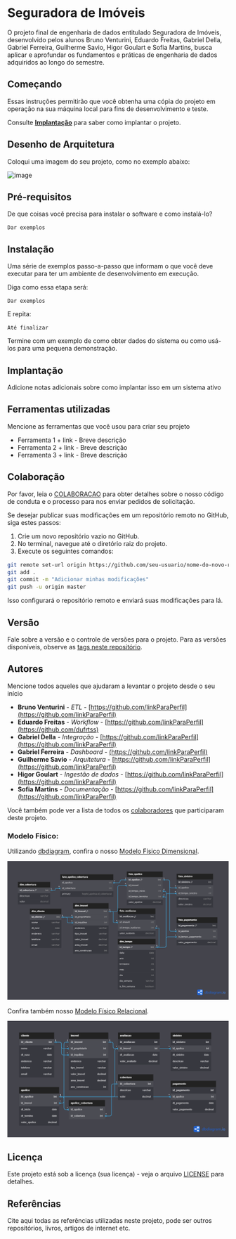 # Seguradora de Imóveis

<!-- [![License](https://img.shields.io/badge/License-MIT-blue.svg)](LICENSE) -->

O projeto final de engenharia de dados entitulado Seguradora de Imóveis, desenvolvido pelos alunos Bruno Venturini, Eduardo Freitas, Gabriel Della, Gabriel Ferreira, Guilherme Savio, Higor Goulart e Sofia Martins, busca aplicar e aprofundar os fundamentos e práticas de engenharia de dados adquiridos ao longo do semestre.

## Começando

Essas instruções permitirão que você obtenha uma cópia do projeto em operação na sua máquina local para fins de desenvolvimento e teste.

Consulte **[Implantação](#-implanta%C3%A7%C3%A3o)** para saber como implantar o projeto.

## Desenho de Arquitetura

Coloqui uma imagem do seu projeto, como no exemplo abaixo:

![image](https://github.com/jlsilva01/projeto-ed-satc/assets/484662/541de6ab-03fa-49b3-a29f-dec8857360c1)


## Pré-requisitos

De que coisas você precisa para instalar o software e como instalá-lo?

```
Dar exemplos
```

## Instalação

Uma série de exemplos passo-a-passo que informam o que você deve executar para ter um ambiente de desenvolvimento em execução.

Diga como essa etapa será:

```
Dar exemplos
```

E repita:

```
Até finalizar
```

Termine com um exemplo de como obter dados do sistema ou como usá-los para uma pequena demonstração.

## Implantação

Adicione notas adicionais sobre como implantar isso em um sistema ativo

## Ferramentas utilizadas

Mencione as ferramentas que você usou para criar seu projeto

* Ferramenta 1 + link - Breve descrição
* Ferramenta 2 + link - Breve descrição
* Ferramenta 3 + link - Breve descrição

## Colaboração

Por favor, leia o [COLABORACAO](https://gist.github.com/usuario/colaboracao.md) para obter detalhes sobre o nosso código de conduta e o processo para nos enviar pedidos de solicitação.

Se desejar publicar suas modificações em um repositório remoto no GitHub, siga estes passos:

1. Crie um novo repositório vazio no GitHub.
2. No terminal, navegue até o diretório raiz do projeto.
3. Execute os seguintes comandos:

```bash
git remote set-url origin https://github.com/seu-usuario/nome-do-novo-repositorio.git
git add .
git commit -m "Adicionar minhas modificações"
git push -u origin master
```

Isso configurará o repositório remoto e enviará suas modificações para lá.

## Versão

Fale sobre a versão e o controle de versões para o projeto. Para as versões disponíveis, observe as [tags neste repositório](https://github.com/suas/tags/do/projeto). 

## Autores

Mencione todos aqueles que ajudaram a levantar o projeto desde o seu início

* **Bruno Venturini** - *ETL* - [https://github.com/linkParaPerfil](https://github.com/linkParaPerfil)
* **Eduardo Freitas** - *Workflow* - [https://github.com/linkParaPerfil](https://github.com/dufrtss)
* **Gabriel Della** - *Integração* - [https://github.com/linkParaPerfil](https://github.com/linkParaPerfil)
* **Gabriel Ferreira** - *Dashboard* - [(https://github.com/linkParaPerfil)](https://github.com/dufrtss)
* **Guilherme Savio** - *Arquitetura* - [https://github.com/linkParaPerfil](https://github.com/linkParaPerfil)
* **Higor Goulart** - *Ingestão de dados* - [https://github.com/linkParaPerfil](https://github.com/linkParaPerfil)
* **Sofia Martins** - *Documentação* - [https://github.com/linkParaPerfil](https://github.com/linkParaPerfil)

Você também pode ver a lista de todos os [colaboradores](https://github.com/usuario/projeto/colaboradores) que participaram deste projeto.

### Modelo Físico:
Utilizando [dbdiagram](https://dbdiagram.io/), confira o nosso [Modelo Físico Dimensional](https://dbdiagram.io/dModelo-Fisico-Dimensional-666f5c5ea179551be603c482).
<div>
    <img src="modelos_fisicos/modelo_fisico_dimensional.png" style="heigh: 400px; width: 600px;">
</div>

Confira também nosso [Modelo Físico Relacional](https://dbdiagram.io/d/649ae6df02bd1c4a5e2406ca).
<div>
    <img src="modelos_fisicos/modelo_fisico_relacional.png" style="heigh: 400px; width: 600px;">
</div>

## Licença

Este projeto está sob a licença (sua licença) - veja o arquivo [LICENSE](https://github.com/jlsilva01/projeto-ed-satc/blob/main/LICENSE) para detalhes.

## Referências

Cite aqui todas as referências utilizadas neste projeto, pode ser outros repositórios, livros, artigos de internet etc.

